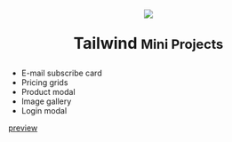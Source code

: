 # <p align=center><a href="https://skillicons.dev"> <img src="https://skillicons.dev/icons?i=tailwind" /></a></p> <p align="center">Tailwind <small>Mini Projects</small></p>

- E-mail subscribe card
- Pricing grids
- Product modal
- Image gallery
- Login modal

[preview](https://nibboni.github.io/tailwind-mini/)
